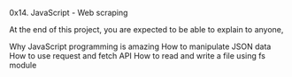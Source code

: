 0x14. JavaScript - Web scraping

At the end of this project, you are expected to be able to explain to anyone,

Why JavaScript programming is amazing
How to manipulate JSON data
How to use request and fetch API
How to read and write a file using fs module
